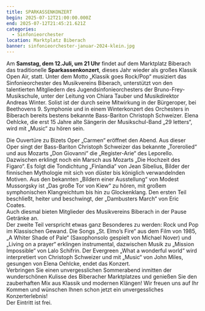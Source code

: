 ```yaml
---
title: SPARKASSENKONZERT
begin: 2025-07-12T21:00:00.000Z
end: 2025-07-12T21:45:21.621Z
categories:
  - Sinfonieorchester
location: Marktplatz Biberach
banner: sinfonieorchester-januar-2024-klein.jpg
---
```

Am **Samstag, dem 12.Juli, um 21 Uhr** findet auf dem Marktplatz Biberach das traditionelle **Sparkassenkonzert**, dieses Jahr wieder als großes Klassik Open Air, statt. Unter dem Motto „Klassik goes Rock/Pop“ musiziert das Sinfonieorchester des Musikvereins Biberach, unterstützt von den talentierten Mitgliedern des Jugendsinfonieorchesters der Bruno-Frey-Musikschule, unter der Leitung von Chiara Tauber und Musikdirektor Andreas Winter. Solist ist der durch seine Mitwirkung in der Bürgeroper, bei Beethovens 9. Symphonie und in einem Winterkonzert des Orchesters in Biberach bereits bestens bekannte Bass-Bariton Christoph Schweizer. Elena Oehlcke, die erst 15 Jahre alte Sängerin der Musikschul-Band „29 letters“, wird mit „Music“ zu hören sein.

Die Ouvertüre zu Bizets Oper „Carmen“ eröffnet den Abend. Aus dieser Oper singt der Bass-Bariton Christoph Schweizer das bekannte „Torerolied“ und aus Mozarts „Don Giovanni“ die „Register-Arie“ des Leporello. Dazwischen erklingt noch ein Marsch aus Mozarts „Die Hochzeit des Figaro“. Es folgt die Tondichtung „Finlandia“ von Jean Sibelius, Bilder der finnischen Mythologie mit sich von düster bis königlich verwandelnden Motiven. Aus den bekannten „Bildern einer Ausstellung“ von Modest Mussorgsky ist „Das große Tor von Kiew“ zu hören, mit großem symphonischen Klangreichtum bis hin zu Glockenklang. Den ersten Teil beschließt, heiter und beschwingt, der „Dambusters March“ von Eric Coates.\
Auch diesmal bieten Mitglieder des Musikvereins Biberach in der Pause Getränke an.\
Der zweite Teil verspricht etwas ganz Besonderes zu werden: Rock und Pop im Klassischen Gewand. Die Songs „St. Elmo’s Fire“ aus dem Film von 1985, „A Whiter Shade of Pale“ (Saxophonsolo gespielt von Michael Nover) und „Living on a prayer“ erklingen instrumental, dazwischen Musik zu „Mission Impossible“ von Lalo Schifrin. Der Evergreen „What a wonderful world“ wird interpretiert von Christoph Schweizer und mit „Music“ von John Miles, gesungen von Elena Oehlcke, endet das Konzert.\
Verbringen Sie einen unvergesslichen Sommerabend inmitten der wunderschönen Kulisse des Biberacher Marktplatzes und genießen Sie den zauberhaften Mix aus Klassik und modernen Klängen! Wir freuen uns auf Ihr Kommen und wünschen Ihnen schon jetzt ein unvergessliches Konzerterlebnis!\
Der Eintritt ist frei.